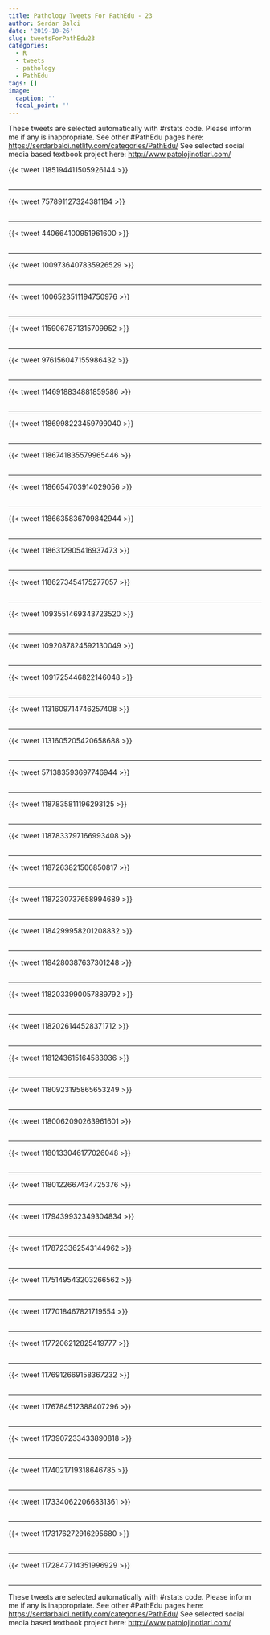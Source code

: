 ```yaml
---
title: Pathology Tweets For PathEdu - 23
author: Serdar Balci
date: '2019-10-26'
slug: tweetsForPathEdu23
categories:
  - R
  - tweets
  - pathology
  - PathEdu
tags: []
image:
  caption: ''
  focal_point: ''
---
```



These tweets are selected automatically with #rstats code. Please inform me if any is inappropriate.
See other #PathEdu pages here: https://serdarbalci.netlify.com/categories/PathEdu/ 
See selected social media based textbook project here: http://www.patolojinotlari.com/

{{< tweet 1185194411505926144 >}}
<br>
<br>
<hr>
{{< tweet 757891127324381184 >}}
<br>
<br>
<hr>
{{< tweet 440664100951961600 >}}
<br>
<br>
<hr>
{{< tweet 1009736407835926529 >}}
<br>
<br>
<hr>
{{< tweet 1006523511194750976 >}}
<br>
<br>
<hr>
{{< tweet 1159067871315709952 >}}
<br>
<br>
<hr>
{{< tweet 976156047155986432 >}}
<br>
<br>
<hr>
{{< tweet 1146918834881859586 >}}
<br>
<br>
<hr>
{{< tweet 1186998223459799040 >}}
<br>
<br>
<hr>
{{< tweet 1186741835579965446 >}}
<br>
<br>
<hr>
{{< tweet 1186654703914029056 >}}
<br>
<br>
<hr>
{{< tweet 1186635836709842944 >}}
<br>
<br>
<hr>
{{< tweet 1186312905416937473 >}}
<br>
<br>
<hr>
{{< tweet 1186273454175277057 >}}
<br>
<br>
<hr>
{{< tweet 1093551469343723520 >}}
<br>
<br>
<hr>
{{< tweet 1092087824592130049 >}}
<br>
<br>
<hr>
{{< tweet 1091725446822146048 >}}
<br>
<br>
<hr>
{{< tweet 1131609714746257408 >}}
<br>
<br>
<hr>
{{< tweet 1131605205420658688 >}}
<br>
<br>
<hr>
{{< tweet 571383593697746944 >}}
<br>
<br>
<hr>
{{< tweet 1187835811196293125 >}}
<br>
<br>
<hr>
{{< tweet 1187833797166993408 >}}
<br>
<br>
<hr>
{{< tweet 1187263821506850817 >}}
<br>
<br>
<hr>
{{< tweet 1187230737658994689 >}}
<br>
<br>
<hr>
{{< tweet 1184299958201208832 >}}
<br>
<br>
<hr>
{{< tweet 1184280387637301248 >}}
<br>
<br>
<hr>
{{< tweet 1182033990057889792 >}}
<br>
<br>
<hr>
{{< tweet 1182026144528371712 >}}
<br>
<br>
<hr>
{{< tweet 1181243615164583936 >}}
<br>
<br>
<hr>
{{< tweet 1180923195865653249 >}}
<br>
<br>
<hr>
{{< tweet 1180062090263961601 >}}
<br>
<br>
<hr>
{{< tweet 1180133046177026048 >}}
<br>
<br>
<hr>
{{< tweet 1180122667434725376 >}}
<br>
<br>
<hr>
{{< tweet 1179439932349304834 >}}
<br>
<br>
<hr>
{{< tweet 1178723362543144962 >}}
<br>
<br>
<hr>
{{< tweet 1175149543203266562 >}}
<br>
<br>
<hr>
{{< tweet 1177018467821719554 >}}
<br>
<br>
<hr>
{{< tweet 1177206212825419777 >}}
<br>
<br>
<hr>
{{< tweet 1176912669158367232 >}}
<br>
<br>
<hr>
{{< tweet 1176784512388407296 >}}
<br>
<br>
<hr>
{{< tweet 1173907233433890818 >}}
<br>
<br>
<hr>
{{< tweet 1174021719318646785 >}}
<br>
<br>
<hr>
{{< tweet 1173340622066831361 >}}
<br>
<br>
<hr>
{{< tweet 1173176272916295680 >}}
<br>
<br>
<hr>
{{< tweet 1172847714351996929 >}}
<br>
<br>
<hr>


These tweets are selected automatically with #rstats code. Please inform me if any is inappropriate.
See other #PathEdu pages here: https://serdarbalci.netlify.com/categories/PathEdu/ 
See selected social media based textbook project here: http://www.patolojinotlari.com/
